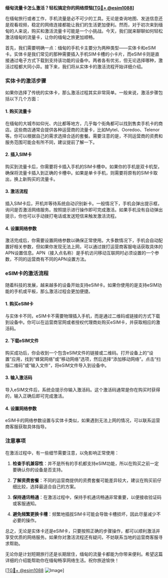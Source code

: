**缅甸流量卡怎么激活？轻松搞定你的网络烦恼[[TG💪+ @esim1088](https://t.me/s/esim1088)]**

在缅甸旅行或者工作，手机流量是必不可少的工具。无论是查询地图、发送信息还是观看视频，稳定的网络连接都能让我们的生活更加便利。然而，对于初次来到缅甸的人来说，购买和激活流量卡可能是一个小挑战。今天，我们就来聊聊如何轻松激活缅甸的流量卡，让你的缅甸之旅更加顺畅。

首先，我们需要明确一点：缅甸的手机卡主要分为两种类型——实体卡和eSIM卡。实体卡是我们常见的那种需要插入手机SIM卡槽的小卡片，而eSIM卡则是直接通过电子方式下载到支持该功能的设备中。两者各有优劣，但无论选择哪种，激活过程都大同小异。接下来，我们将从实体卡的激活流程开始详细介绍。

### 实体卡的激活步骤

如果你选择了传统的实体卡，那么激活过程其实非常简单。一般来说，激活步骤包括以下几个方面：

#### 1. 购买流量卡
在缅甸的大城市如仰光、内比都等地方，几乎每个街角都可以找到售卖手机卡的商店。这些商店通常会提供各种运营商的流量卡，比如Mytel、Ooredoo、Telenor等。你可以根据自己的需求选择合适的套餐。需要注意的是，不同运营商的资费和服务范围可能会有所不同，建议提前了解一下。

#### 2. 插入SIM卡
购买到流量卡后，你需要将卡插入手机的SIM卡槽中。如果你的手机是双卡机型，确保将流量卡插入到正确的卡槽中。如果是单卡手机，则需要将原有的SIM卡取出，换上新购买的流量卡。

#### 3. 激活流程
插入SIM卡后，开机并等待系统自动识别新卡。一般情况下，手机会弹出提示框，询问是否激活网络服务。按照提示进行操作即可完成激活。如果手机没有自动弹出提示，你也可以手动拨打电话或发送短信来触发激活流程。

#### 4. 设置网络参数
激活完成后，你需要设置网络参数以确保正常使用。大多数情况下，手机会自动配置好相关参数，但如果你发现无法上网，可以通过拨打运营商客服电话获取具体的APN设置信息。APN（接入点名称）是手机访问移动互联网时必须设置的一个参数，不同的运营商有不同的APN设置方法。

### eSIM卡的激活流程

随着科技的发展，越来越多的设备开始支持eSIM卡。如果你使用的是支持eSIM功能的手机或平板，那么激活过程会更加便捷。

#### 1. 购买eSIM卡
与实体卡不同，eSIM卡不需要物理插入手机，而是通过二维码或链接的方式下载到设备中。你可以在运营商官网或者授权代理商处购买eSIM卡，并获取相应的激活码。

#### 2. 下载eSIM文件
购买成功后，你会收到一个包含eSIM文件的链接或二维码。打开设备上的“设置”应用，找到“蜂窝网络”或“移动网络”选项，然后选择“添加移动网络”。点击“扫描二维码”或“输入文件”，将eSIM文件导入到设备中。

#### 3. 输入激活码
导入eSIM文件后，系统会提示你输入激活码。这个激活码通常是你在购买时获得的，输入正确后即可完成激活。

#### 4. 设置网络参数
eSIM卡的网络参数设置与实体卡类似，如果遇到无法上网的情况，可以联系运营商客服获取具体指导。

### 注意事项

在激活过程中，有一些细节需要注意，以免影响正常使用：

1. **检查手机兼容性**：并不是所有的手机都支持eSIM功能，所以在购买之前一定要确认你的设备是否支持。
   
2. **了解资费套餐**：不同的运营商提供的资费套餐可能差异较大，建议在购买前仔细比较，选择最适合自己的方案。

3. **保持通讯畅通**：在激活过程中，保持手机通讯畅通非常重要，以便接收验证码或客服通知。

4. **避免频繁更换卡槽**：频繁地插拔SIM卡可能会导致卡槽损坏，因此尽量减少不必要的操作。

总之，无论是实体卡还是eSIM卡，只要按照正确的步骤操作，都可以顺利激活并享受优质的网络服务。如果你对激活流程还有疑问，不妨联系当地的运营商客服寻求帮助。

无论你是计划短期旅行还是长期居住，缅甸的流量卡都能为你带来便利。希望这篇详细的介绍能帮助你在缅甸畅享网络生活。祝你旅途愉快！

[[TG💪+ @esim1088](https://t.me/s/esim1088) ![Image](https://i.postimg.cc/4NQfJmqS/Snipaste-2025-05-13-00-14-12.png)]